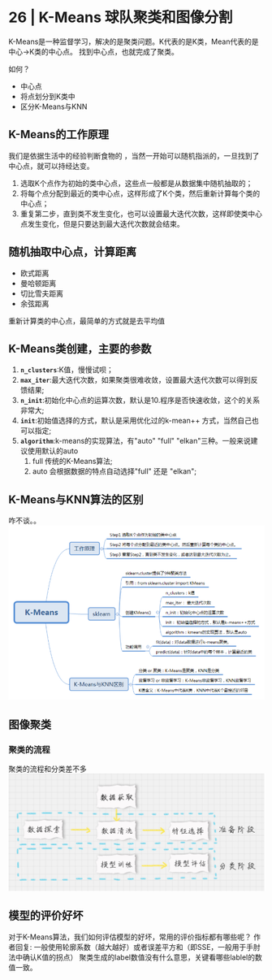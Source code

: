 # 26 | K-Means 球队聚类和图像分割

K-Means是一种监督学习，解决的是聚类问题。K代表的是K类，Mean代表的是中心->K类的中心点。
找到中心点，也就完成了聚类。

如何？
-   中心点
-   将点划分到K类中
-   区分K-Means与KNN

## K-Means的工作原理
我们是依据生活中的经验判断食物的
，当然一开始可以随机指派的，一旦找到了中心点，就可以持经达变。

1. 选取K个点作为初始的类中心点，这些点一般都是从数据集中随机抽取的；
2. 将每个点分配到最近的类中心点，这样形成了K个类，然后重新计算每个类的中心点；
3. 重复第二步，直到类不发生变化，也可以设置最大迭代次数，这样即使类中心点发生变化，但是只要达到最大迭代次数就会结束。

## 随机抽取中心点，计算距离

-   欧式距离
-   曼哈顿距离
-   切比雪夫距离
-   余弦距离

重新计算类的中心点，最简单的方式就是去平均值

## K-Means类创建，主要的参数
1. **`n_clusters`**:K值，慢慢试呗；
2. **`max_iter`**:最大迭代次数，如果聚类很难收敛，设置最大迭代次数可以得到反馈结果;
3. **`n_init`**:初始化中心点的运算次数，默认是10.程序是否快速收敛，这个的关系非常大;
4. **`init`**:初始值选择的方式，默认是采用优化过的k-mean++ 方式，当然自己也可以指定;
5. **`algorithm`**:k-means的实现算法，有"auto" "full" "elkan"三种。一般来说建议使用默认的auto
   1. full 传统的K-Means算法;
   2. auto 会根据数据的特点自动选择"full" 还是 "elkan";


## K-Means与KNN算法的区别
咋不谈。。
![avatar](./../images/K-Means.png)



## 图像聚类

### 聚类的流程
聚类的流程和分类差不多
![avatar](./../images/K-Means02.jpg)

## 模型的评价好坏
对于K-Means算法，我们如何评估模型的好坏，常用的评价指标都有哪些呢？
作者回复: 一般使用轮廓系数（越大越好）或者误差平方和（即SSE，一般用于手肘法中确认K值的拐点）
聚类生成的label数值没有什么意思，关键看哪些lablel的数值一致。

